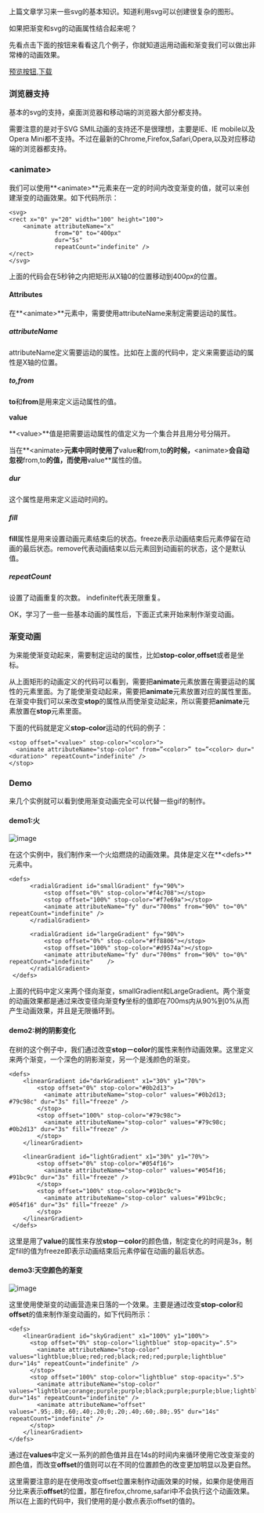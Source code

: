 上篇文章学习来一些svg的基本知识。知道利用svg可以创建很复杂的图形。

如果把渐变和svg的动画属性结合起来呢？

先看点击下面的按钮来看看这几个例子，你就知道运用动画和渐变我们可以做出非常棒的动画效果。

[预览按钮](http://designmodo.com/demo/svg-gradients/),[下载](https://dl.dropboxusercontent.com/u/21385868/designmodo/svg-gradients.zip)

### 浏览器支持

基本的svg的支持，桌面浏览器和移动端的浏览器大部分都支持。

需要注意的是对于SVG SMIL动画的支持还不是很理想，主要是IE、IE mobile以及Opera Mini都不支持。不过在最新的Chrome,Firefox,Safari,Opera,以及对应移动端的浏览器都支持。

### &lt;animate&gt;

我们可以使用**&lt;animate&gt;**元素来在一定的时间内改变渐变的值，就可以来创建渐变的动画效果。如下代码所示：

	<svg>
    <rect x="0" y="20" width="100" height="100">
        <animate attributeName="x"
                 from="0" to="400px"
                 dur="5s"
                 repeatCount="indefinite" />
    </rect>
	</svg>
	
上面的代码会在5秒钟之内把矩形从X轴0的位置移动到400px的位置。

#### Attributes

在**&lt;animate&gt;**元素中，需要使用attributeName来制定需要运动的属性。

##### attributeName

attributeName定义需要运动的属性。比如在上面的代码中，定义来需要运动的属性是X轴的位置。

##### to,from

**to**和**from**是用来定义运动属性的值。

**value**

**&lt;value&gt;**值是把需要运动属性的值定义为一个集合并且用分号分隔开。

当在**&lt;animate&gt;**元素中同时使用了**value**和**from,to**的时候，**&lt;animate&gt;**会自动忽视**from,to**的值，而使用**value**属性的值。

##### dur

这个属性是用来定义运动时间的。

##### fill

**fill**属性是用来设置动画元素结束后的状态。freeze表示动画结束后元素停留在动画的最后状态。remove代表动画结束以后元素回到动画前的状态，这个是默认值。

##### repeatCount

设置了动画重复的次数。 indefinite代表无限重复。

OK，学习了一些一些基本动画的属性后，下面正式来开始来制作渐变动画。

### 渐变动画

为来能使渐变动起来，需要制定运动的属性，比如**stop-color**,**offset**或者是坐标。

从上面矩形的动画定义的代码可以看到，需要把**animate**元素放置在需要运动的属性的元素里面。为了能使渐变动起来，需要把**animate**元素放置对应的属性里面。在渐变中我们可以来改变**stop**的属性从而使渐变动起来，所以需要把**animate**元素放置在**stop**元素里面。

下面的代码就是定义**stop-color**运动的代码的例子：

	<stop offset="<value>" stop-color="<color>">
      <animate attributeName="stop-color" from=”<color>” to=”<color> dur="<duration>" repeatCount="indefinite" />
	</stop>
	
### Demo

来几个实例就可以看到使用渐变动画完全可以代替一些gif的制作。

#### demo1:火

![image](http://designmodo.com/wp-content/uploads/2014/06/firepreview.png)

在这个实例中，我们制作来一个火焰燃烧的动画效果。具体是定义在**&lt;defs&gt;**元素中。

	<defs>
          <radialGradient id="smallGradient" fy="90%">
              <stop offset="0%" stop-color="#f4c708"></stop>
              <stop offset="100%" stop-color="#f7e69a"></stop>
              <animate attributeName="fy" dur="700ms" from="90%" to="0%" repeatCount="indefinite" />
          </radialGradient>

          <radialGradient id="largeGradient" fy="90%">
              <stop offset="0%" stop-color="#ff8806"></stop>
              <stop offset="100%" stop-color="#d9574a"></stop>
              <animate attributeName="fy" dur="700ms" from="90%" to="0%" repeatCount="indefinite"    />
          </radialGradient>
     </defs>
     
上面的代码中定义来两个径向渐变，smallGradient和LargeGradient。两个渐变的动画效果都是通过来改变径向渐变**fy**坐标的值即在700ms内从90%到0%从而产生动画效果，并且是无限循环到。

#### demo2:树的阴影变化

在树的这个例子中，我们通过改变**stop－color**的属性来制作动画效果。这里定义来两个渐变，一个深色的阴影渐变，另一个是浅颜色的渐变。

	<defs>
        <linearGradient id="darkGradient" x1="30%" y1="70%">
            <stop offset="0%" stop-color="#0b2d13">
              <animate attributeName="stop-color" values="#0b2d13; #79c98c" dur="3s" fill="freeze" />
            </stop>
            <stop offset="100%" stop-color="#79c98c">
              <animate attributeName="stop-color" values="#79c98c; #0b2d13" dur="3s" fill="freeze" />
            </stop>
        </linearGradient>

        <linearGradient id="lightGradient" x1="30%" y1="70%">
            <stop offset="0%" stop-color="#054f16">
              <animate attributeName="stop-color" values="#054f16; #91bc9c" dur="3s" fill="freeze" />
            </stop>
            <stop offset="100%" stop-color="#91bc9c">
              <animate attributeName="stop-color" values="#91bc9c; #054f16" dur="3s" fill="freeze" />
            </stop>
        </linearGradient>
     </defs>
     
这里是用了**value**的属性来存放**stop－color**的颜色值，制定变化的时间是3s，制定fill的值为freeze即表示动画结束后元素停留在动画的最后状态。

#### demo3:天空颜色的渐变

![image](http://designmodo.com/wp-content/uploads/2014/06/skypreview.png)

这里使用使渐变的动画营造来日落的一个效果。主要是通过改变**stop-color**和**offset**的值来制作渐变动画的，如下代码所示：

	<defs>
        <linearGradient id="skyGradient" x1="100%" y1="100%">
          <stop offset="0%" stop-color="lightblue" stop-opacity=".5">
            <animate attributeName="stop-color" values="lightblue;blue;red;red;black;red;red;purple;lightblue" dur="14s" repeatCount="indefinite" />
          </stop>
          <stop offset="100%" stop-color="lightblue" stop-opacity=".5">
            <animate attributeName="stop-color" values="lightblue;orange;purple;purple;black;purple;purple;blue;lightblue" dur="14s" repeatCount="indefinite" />
            <animate attributeName="offset" values=".95;.80;.60;.40;.20;0;.20;.40;.60;.80;.95" dur="14s" repeatCount="indefinite" />
          </stop>
        </linearGradient>
	</defs>
	
通过在**values**中定义一系列的颜色值并且在14s的时间内来循环使用它改变渐变的颜色值，而改变**offset**的值则可以在不同的位置颜色的改变更加明显以及更自然。

这里需要注意的是在使用改变offset位置来制作动画效果的时候，如果你是使用百分比来表示**offset**的位置，那在firefox,chrome,safari中不会执行这个动画效果。所以在上面的代码中，我们使用的是小数点表示offset的值的。


